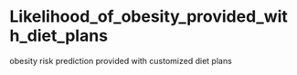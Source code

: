 # Likelihood_of_obesity_provided_with_diet_plans
obesity risk prediction provided with customized diet plans
